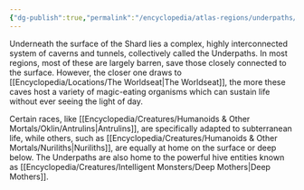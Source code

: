 ```yaml
---
{"dg-publish":true,"permalink":"/encyclopedia/atlas-regions/underpaths/","tags":["incomplete"]}
---
```


Underneath the surface of the Shard lies a complex, highly interconnected system of caverns and tunnels, collectively called the Underpaths. In most regions, most of these are largely barren, save those closely connected to the surface. However, the closer one draws to [[Encyclopedia/Locations/The Worldseat\|The Worldseat]], the more these caves host a variety of magic-eating organisms which can sustain life without ever seeing the light of day.

Certain races, like [[Encyclopedia/Creatures/Humanoids & Other Mortals/Oklin/Antrulins\|Antrulins]], are specifically adapted to subterranean life, while others, such as [[Encyclopedia/Creatures/Humanoids & Other Mortals/Nuriliths\|Nuriliths]], are equally at home on the surface or deep below. The Underpaths are also home to the powerful hive entities known as [[Encyclopedia/Creatures/Intelligent Monsters/Deep Mothers\|Deep Mothers]]. 
